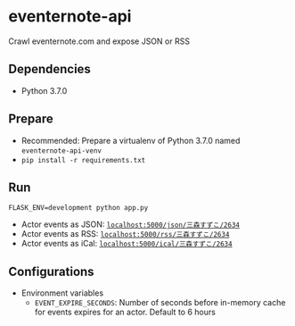 # eventernote-api
Crawl eventernote.com and expose JSON or RSS

## Dependencies
* Python 3.7.0

## Prepare
* Recommended: Prepare a virtualenv of Python 3.7.0 named `eventernote-api-venv`
* `pip install -r requirements.txt`

## Run
```
FLASK_ENV=development python app.py
```
* Actor events as JSON: [`localhost:5000/json/三森すずこ/2634`](localhost:5000/json/三森すずこ/2634)
* Actor events as RSS: [`localhost:5000/rss/三森すずこ/2634`](localhost:5000/rss/三森すずこ/2634)
* Actor events as iCal: [`localhost:5000/ical/三森すずこ/2634`](localhost:5000/ical/三森すずこ/2634)

## Configurations
* Environment variables
    * `EVENT_EXPIRE_SECONDS`: Number of seconds before in-memory cache for events expires for an actor. Default to 6 hours
